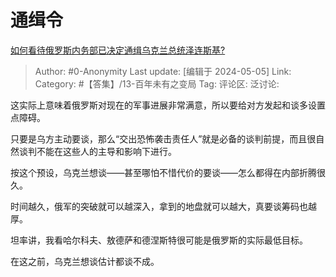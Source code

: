 # 通缉令
[如何看待俄罗斯内务部已决定通缉乌克兰总统泽连斯基?](https://www.zhihu.com/question/654971191/answer/3487641762)

> Author: #0-Anonymity
> Last update: [编辑于 2024-05-05]
> Link:
> Category: #【答集】/13-百年未有之变局 
> Tag: 
> 评论区:
> 泛讨论:

这实际上意味着俄罗斯对现在的军事进展非常满意，所以要给对方发起和谈多设置点障碍。

只要是乌方主动要谈，那么“交出恐怖袭击责任人”就是必备的谈判前提，而且很自然谈判不能在这些人的主导和影响下进行。

按这个预设，乌克兰想谈——甚至哪怕不惜代价的要谈——怎么都得在内部折腾很久。

时间越久，俄军的突破就可以越深入，拿到的地盘就可以越大，真要谈筹码也越厚。

坦率讲，我看哈尔科夫、敖德萨和德涅斯特很可能是俄罗斯的实际最低目标。

在这之前，乌克兰想谈估计都谈不成。